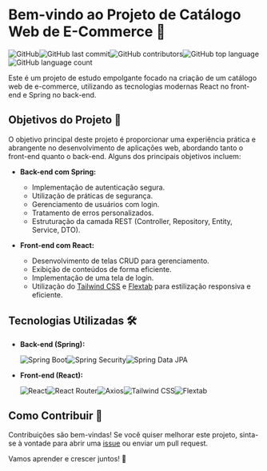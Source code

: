 # Bem-vindo ao Projeto de Catálogo Web de E-Commerce 🚀

![GitHub](https://img.shields.io/github/license/JoaoSBarbosa/catalogo-spring-react?style=flat-square)![GitHub last commit](https://img.shields.io/github/last-commit/JoaoSBarbosa/catalogo-spring-react?style=flat-square)![GitHub contributors](https://img.shields.io/github/contributors/JoaoSBarbosa/catalogo-spring-react?style=flat-square)![GitHub top language](https://img.shields.io/github/languages/top/JoaoSBarbosa/catalogo-spring-react)![GitHub language count](https://img.shields.io/github/languages/count/JoaoSBarbosa/catalogo-spring-react)

Este é um projeto de estudo empolgante focado na criação de um catálogo web de e-commerce, utilizando as tecnologias modernas React no front-end e Spring no back-end.

## Objetivos do Projeto 🎯

O objetivo principal deste projeto é proporcionar uma experiência prática e abrangente no desenvolvimento de aplicações web, abordando tanto o front-end quanto o back-end. Alguns dos principais objetivos incluem:

- **Back-end com Spring:**
  - Implementação de autenticação segura.
  - Utilização de práticas de segurança.
  - Gerenciamento de usuários com login.
  - Tratamento de erros personalizados.
  - Estruturação da camada REST (Controller, Repository, Entity, Service, DTO).

- **Front-end com React:**
  - Desenvolvimento de telas CRUD para gerenciamento.
  - Exibição de conteúdos de forma eficiente.
  - Implementação de uma tela de login.
  - Utilização do [Tailwind CSS](https://tailwindcss.com/) e [Flextab](https://flextab.io/) para estilização responsiva e eficiente.

## Tecnologias Utilizadas 🛠️

- **Back-end (Spring):**
  
  ![Spring Boot](https://img.shields.io/badge/Spring%20Boot-2.5.4-brightgreen?style=flat-square)![Spring Security](https://img.shields.io/badge/Spring%20Security-5.5.1-brightgreen?style=flat-square)![Spring Data JPA](https://img.shields.io/badge/Spring%20Data%20JPA-2.5.4-brightgreen?style=flat-square)
  
- **Front-end (React):**
  
  ![React](https://img.shields.io/badge/React-17.0.2-blue?style=flat-square)![React Router](https://img.shields.io/badge/React%20Router-5.2.1-blue?style=flat-square)![Axios](https://img.shields.io/badge/Axios-0.24.0-blue?style=flat-square)![Tailwind CSS](https://img.shields.io/badge/Tailwind%20CSS-2.2.19-blue?style=flat-square)![Flextab](https://img.shields.io/badge/Flextab-1.2.3-blue?style=flat-square)

## Como Contribuir 🤝

Contribuições são bem-vindas! Se você quiser melhorar este projeto, sinta-se à vontade para abrir uma [issue](link-para-issue) ou enviar um pull request.

Vamos aprender e crescer juntos! 🚀